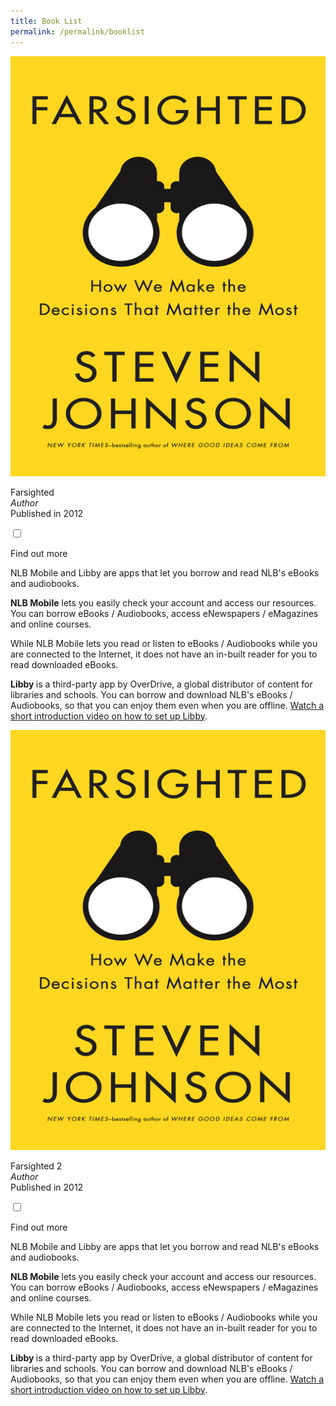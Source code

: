 ```yaml
---
title: Book List
permalink: /permalink/booklist
---
```


<div class="booklist-card"><!--booklist card--> 
  <img src="/images/CCS-1-Farsighted.jpg" alt="Farsighted" class="booklist-cover">
  <p class="booklist-main">
    <span class="booklist-title">Farsighted</span><br/>
    <i>Author</i><br/>
    Published in 2012<br/>
    </p>
<div class = "booklist">
  <input type="checkbox" id="book1">
  <label for="book1">  
    <p class="booklist-find-out">Find out more</p>
  </label>
  <div class="booklist-content">
  <p>NLB Mobile and Libby are apps that let you borrow and read NLB's eBooks and audiobooks.</p>
<p><strong>NLB Mobile</strong> lets you easily check your account and access our resources. You can borrow eBooks / Audiobooks, access eNewspapers / eMagazines and online courses. </p><p>While NLB Mobile lets you read or listen to eBooks / Audiobooks while you are connected to the Internet, it does not have an in-built reader for you to read downloaded eBooks.</p>
<p><strong>Libby </strong>is a third-party app by OverDrive, a global distributor of content for libraries and schools. You can borrow and download NLB's eBooks / Audiobooks, so that you can enjoy them even when you are offline. <a href="https://help.libbyapp.com/6103.htm?tocpath=Home%7CGetting%20started%7C_____2">Watch a short introduction video on how to set up Libby</a>.</p>
  </div></div>
</div><!--close booklist card-->
  
  <div class="booklist-card"><!--booklist card--> 
  <img src="/images/CCS-1-Farsighted.jpg" alt="Farsighted" class="booklist-cover">
  <p class="booklist-main">
    <span class="booklist-title">Farsighted 2</span><br/>
    <i>Author</i><br/>
    Published in 2012<br/>
    </p>
<div class = "booklist">
  <input type="checkbox" id="book2">
  <label for="book2">  
    <p class="booklist-find-out">Find out more</p>
  </label>
  <div class="booklist-content">
  <p>NLB Mobile and Libby are apps that let you borrow and read NLB's eBooks and audiobooks.</p>
<p><strong>NLB Mobile</strong> lets you easily check your account and access our resources. You can borrow eBooks / Audiobooks, access eNewspapers / eMagazines and online courses. </p><p>While NLB Mobile lets you read or listen to eBooks / Audiobooks while you are connected to the Internet, it does not have an in-built reader for you to read downloaded eBooks.</p>
<p><strong>Libby </strong>is a third-party app by OverDrive, a global distributor of content for libraries and schools. You can borrow and download NLB's eBooks / Audiobooks, so that you can enjoy them even when you are offline. <a href="https://help.libbyapp.com/6103.htm?tocpath=Home%7CGetting%20started%7C_____2">Watch a short introduction video on how to set up Libby</a>.</p>
  </div></div>
  </div><!--close booklist card-->

